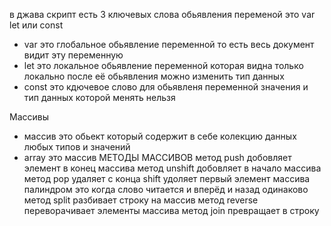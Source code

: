 в джава скрипт есть 3 ключевых слова обьявления переменой это var let или const 
- var это глобальное обьявление переменной то есть весь документ видит эту переменную 
- let это локальное обьявление переменной которая видна только локально после её обьявления можно изменить тип данных
- const это кдючевое слово для обьявленя переменной значения и тип данных которой менять нельзя 

Массивы 
- массив это обьект который содержит в себе колекцию данных любых типов и значений 
- array это массив
МЕТОДЫ МАССИВОВ
метод push добовляет элемент в конец массива
метод unshift добовляет в начало массива
метод pop удаляет с конца
shift удоляет первый элемент массива
палиндром это когда слово читается и вперёд и назад одинаково
метод split разбивает строку на массив 
метод reverse переворачивает элементы массива 
метод join превращает в строку 
